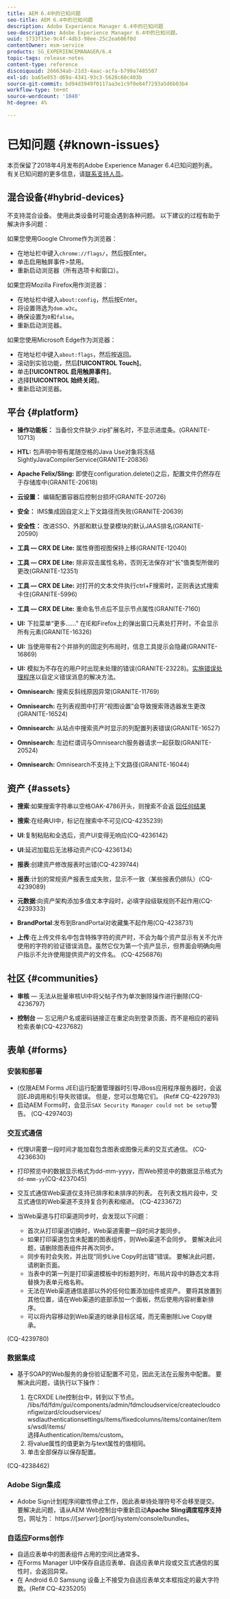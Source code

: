 ```yaml
---
title: AEM 6.4中的已知问题
seo-title: AEM 6.4中的已知问题
description: Adobe Experience Manager 6.4中的已知问题
seo-description: Adobe Experience Manager 6.4中的已知问题。
uuid: 1733f15e-9c4f-4db3-98ee-25c2ea606f0d
contentOwner: msm-service
products: SG_EXPERIENCEMANAGER/6.4
topic-tags: release-notes
content-type: reference
discoiquuid: 266634ab-21d3-4aac-acfa-b799a7485507
exl-id: ba65e853-d69a-4341-93c3-5628c60c403b
source-git-commit: bd94d3949f0117aa3e1c9f0e84f7293a5d6b03b4
workflow-type: tm+mt
source-wordcount: '1040'
ht-degree: 4%

---
```


# 已知问题 {#known-issues}

本页保留了2018年4月发布的Adobe Experience Manager 6.4已知问题列表。 有关已知问题的更多信息，请[联系支持人员](https://helpx.adobe.com/cn/support/experience-manager.html)。

## 混合设备{#hybrid-devices}

不支持混合设备。 使用此类设备时可能会遇到各种问题。 以下建议的过程有助于解决许多问题：

如果您使用Google Chrome作为浏览器：

* 在地址栏中键入`chrome://flags/`，然后按Enter。
* 单击启用触屏事件>禁用。
* 重新启动浏览器（所有选项卡和窗口）。

如果您将Mozilla Firefox用作浏览器：

* 在地址栏中键入`about:config`，然后按Enter。
* 将设置筛选为`dom.w3c`。
* 确保设置为`0`和`false`。
* 重新启动浏览器。

如果您使用Microsoft Edge作为浏览器：

* 在地址栏中键入`about:flags`，然后按返回。
* 滚动到实验功能，然后&#x200B;**[!UICONTROL Touch]**。
* 单击&#x200B;**[!UICONTROL 启用触屏事件]**。
* 选择&#x200B;**[!UICONTROL 始终关闭]**。
* 重新启动浏览器。

## 平台 {#platform}

* **操作功能板：** 当备份文件缺少.zip扩展名时，不显示进度条。(GRANITE-10713)
* **HTL:** 包声明中带有尾随空格的Java Use对象将冻结SightlyJavaCompilerService(GRANITE-20836)
* **Apache Felix/Sling:** 即使在configuration.delete()之后，配置文件仍然存在于存储库中(GRANITE-20618)
* **云设置：** 编辑配置容器后控制台损坏(GRANITE-20726)
* **安全：** IMS集成因自定义上下文路径而失败(GRANITE-20639)
* **安全性：** 改进SSO、外部和默认登录模块的默认JAAS排名(GRANITE-20590)
* **工具 — CRX DE Lite:** 属性脊图视图保持上移(GRANITE-12040)
* **工具 — CRX DE Lite:** 除非双击属性名称，否则无法保存对“长”值类型所做的更改(GRANITE-12351)

* **工具 — CRX DE Lite:** 对打开的文本文件执行ctrl+F搜索时，正则表达式搜索卡住(GRANITE-5996)

* **工具 — CRX DE Lite:** 重命名节点后不显示节点属性(GRANITE-7160)
* **UI:** 下拉菜单“更多……” 在IE和Firefox上的弹出窗口元素处打开时，不会显示所有元素(GRANITE-16326)
* **UI:** 当使用带有2个并排列的固定列布局时，信息工具提示会隐藏(GRANITE-16869)
* **UI:** 模拟为不存在的用户时出现未处理的错误(GRANITE-23228)。[实施错误处理程序](/help/sites-developing/customizing-errorhandler-pages.md)以自定义错误消息的解决方法。

* **Omnisearch:** 搜索反斜线原因异常(GRANITE-11769)
* **Omnisearch:** 在列表视图中打开“视图设置”会导致搜索筛选器发生更改(GRANITE-16524)
* **Omnisearch:** 从站点中搜索资产时显示的列配置列表错误(GRANITE-16527)

* **Omnisearch:** 左边栏谓词与Omnisearch服务器请求一起获取(GRANITE-20524)
* **Omnisearch:** Omnisearch不支持上下文路径(GRANITE-16044)

## 资产 {#assets}

* **搜索**:如果搜索字符串以空格OAK-4786开头，则搜索不会返 [回任何结果](https://issues.apache.org/jira/browse/OAK-4786)

* **搜索**:在经典UI中，标记在搜索中不可见(CQ-4235239)

* **UI**:复制粘贴和全选后，资产UI变得无响应(CQ-4236142)

* **UI**:延迟加载后无法移动资产(CQ-4236134)

* **报表**:创建资产修改报表时出错(CQ-4239744)

* **报表**:计划的常规资产报表生成失败，显示不一致（某些报表仍排队）(CQ-4239089)

* **元数据**:向资产架构添加多值文本字段时，必填字段级联规则不起作用(CQ-4239333)

* **BrandPortal**:发布到BrandPortal对收藏集不起作用(CQ-4238731)

* **上传**:在上传文件名中包含特殊字符的资产时，不会为每个资产显示有关不允许使用的字符的验证错误消息。虽然它仅为第一个资产显示，但界面会明确向用户指示不允许使用提供资产的文件名。 (CQ-4256876)

## 社区 {#communities}

* **审核**  — 无法从批量审核UI中将父帖子作为单次删除操作进行删除(CQ-4236797)

* **控制台**  — 忘记用户名或密码链接正在重定向到登录页面，而不是相应的密码检索表单(CQ-4237682)

## 表单 {#forms}

### 安装和部署

* (仅限AEM Forms JEE)运行配置管理器时引导JBoss应用程序服务器时，会返回EJB调用和引导失败错误。 但是，您可以忽略它们。 (Ref# CQ-4229793)
* 启动AEM Forms时，会显示`SAX Security Manager could not be setup`警告。 (CQ-4297403)

### 交互式通信

* 代理UI需要一段时间才能加载包含图表或图像元素的交互式通信。 (CQ-4236630)
* 打印预览中的数据显示格式为dd-mm-yyyy，而Web预览中的数据显示格式为`dd-mmm-yy`(CQ-4237045)
* 交互式通信Web渠道仅支持已排序和未排序的列表。 在列表文档片段中，交互式通信的Web渠道不支持复合列表和缩进。 (CQ-4233672)
* 当Web渠道与打印渠道同步时，会发现以下问题：

   * 首次从打印渠道切换时，Web渠道需要一段时间才能同步。
   * 如果打印渠道包含未配置的图表组件，则Web渠道不会同步。 要解决此问题，请删除图表组件并再次同步。
   * 同步有时会失败，并出现“同步Live Copy时出错”错误。 要解决此问题，请刷新页面。
   * 当表中的第一列是打印渠道模板中的标题列时，布局片段中的静态文本将替换为表单元格名称。
   * 无法在Web渠道通信底部以外的任何位置添加组件或资产。 要将其放置到其他位置，请在Web渠道的底部添加一个面板，然后使用内容树重新排序。
   * 可以将内容移动到Web渠道的继承目标区域，而无需删除Live Copy继承。

(CQ-4239780)

### 数据集成

* 基于SOAP的Web服务的身份验证配置不可见，因此无法在云服务中配置。 要解决此问题，请执行以下操作：

   1. 在CRXDE Lite控制台中，转到以下节点。\
      /libs/fd/fdm/gui/components/admin/fdmcloudservice/createcloudconfigwizard/cloudservices/\
      wsdlauthenticationsettings/items/fixedcolumns/items/container/items/wsdl/items/\
      选择Authentication/items/custom。
   1. 将value属性的值更新为与text属性的值相同。
   1. 单击全部保存以保存配置。

(CQ-4238462)

### Adobe Sign集成

* Adobe Sign计划程序间歇性停止工作，因此表单待处理符号不会移至提交。 要解决此问题，请从AEM Web控制台中重新启动&#x200B;**Apache Sling调度程序支持**&#x200B;包，网址为： https://[*server*]:[*port*]/system/console/bundles。

### 自适应Forms创作

* 自适应表单中的图表组件占用的空间比通常多。
* 在Forms Manager UI中保存自适应表单、自适应表单片段或交互式通信的属性时，会返回异常。
* 在 Android 6.0 Samsung 设备上不接受为自适应表单文本框指定的最大字符数。(Ref# CQ-4235205)
